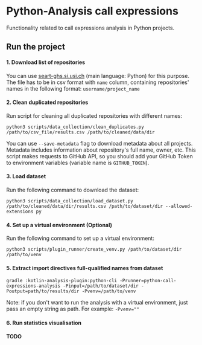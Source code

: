 # Python-Analysis call expressions

Functionality related to call expressions analysis in Python projects.

## Run the project

#### 1. Download list of repositories

You can use [seart-ghs.si.usi.ch]( https://seart-ghs.si.usi.ch/) (main language: Python) for this purpose. The file has
to be in csv format with ```name``` column, containing repositories' names in the following
format: ```username/project_name```

#### 2. Clean duplicated repositories

Run script for cleaning all duplicated repositories with different names:

``` shell script
python3 scripts/data_collection/clean_duplicates.py /path/to/csv_file/results.csv /path/to/cleaned/data/dir
```

You can use ```--save-metadata``` flag to download metadata about all projects. Metadata includes information about
repository's full name, owner, etc. This script makes requests to GitHub API, so you should add your GitHub Token to
environment variables (variable name is ```GITHUB_TOKEN```).

#### 3. Load dataset

Run the following command to download the dataset:

``` 
python3 scripts/data_collection/load_dataset.py /path/to/cleaned/data/dir/results.csv /path/to/dataset/dir --allowed-extensions py
```

#### 4. Set up a virtual environment (Optional)

Run the following command to set up a virtual environment:

``` 
python3 scripts/plugin_runner/create_venv.py /path/to/dataset/dir /path/to/venv
```

#### 5. Extract import directives full-qualified names from dataset

``` 
gradle :kotlin-analysis-plugin:python-cli -Prunner=python-call-expressions-analysis -Pinput=/path/to/dataset/dir -Poutput=path/to/results/dir -Pvenv=/path/to/venv
```

Note: if you don't want to run the analysis with a virtual environment, just pass an empty string as path. For example: `-Pvenv=""`

#### 6. Run statistics visualisation

**TODO**
